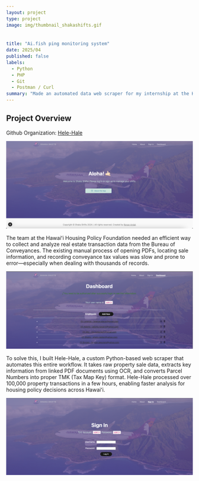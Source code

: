 ```yaml
---
layout: project
type: project
image: img/thumbnail_shakashifts.gif


title: "Ai.fish ping monitoring system"
date: 2025/04
published: false
labels:
  - Python
  - PHP
  - Git
  - Postman / Curl
summary: "Made an automated data web scraper for my internship at the Hawai'i Housing Policy Foundation"
---
```


## Project Overview

Github Organization: [Hele-Hale](https://github.com/HHPF-internship/Hele-Hale)


<img src="../img/shakashifts_landingpage.png" alt="Shaka Shifts Landing Page" width="599">

The team at the Hawaiʻi Housing Policy Foundation needed an efficient way to collect and analyze real estate transaction data from the Bureau of Conveyances. The existing manual process of opening PDFs, locating sale information, and recording conveyance tax values was slow and prone to error—especially when dealing with thousands of records.


<img src="../img/shakashifts-employee-page.png" alt="Shaka Shifts Employee Page" width="700">

To solve this, I built Hele-Hale, a custom Python-based web scraper that automates this entire workflow. It takes raw property sale data, extracts key information from linked PDF documents using OCR, and converts Parcel Numbers into proper TMK (Tax Map Key) format. Hele-Hale processed over 100,000 property transactions in a few hours, enabling faster analysis for housing policy decisions across Hawaiʻi.

<img src="../img/shakashifts-signin.png" alt="Shaka Shifts Sign In Page" width="599">




